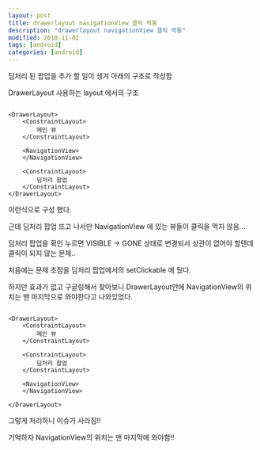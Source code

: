 ```yaml
---
layout: post
title: drawerlayout navigationView 클릭 먹통
description: "drawerlayout navigationView 클릭 먹통"
modified: 2018-11-02
tags: [android]
categories: [android]
---
```


딤처리 된 팝업을 추가 할 일이 생겨 아래의 구조로 작성함

DrawerLayout 사용하는 layout 에서의 구조 

```

<DrawerLayout>
    <ConstraintLayout> 
        메인 뷰
    </ConstraintLayout>

    <NavigationView>  
    </NavigationView>

    <ConstraintLayout>  
        딤처리 팝업
    </ConstraintLayout>
</DrawerLayout>

```

이런식으로 구성 했다.

근데 딤처리 팝업 뜨고 나서만 NavigationView 에 있는 뷰들이 클릭을 먹지 않음...

딤처리 팝업을 확인 누르면 VISIBLE -> GONE 상태로 변경되서 상관이 없어야 할텐데 클릭이 되지 않는 문제..  

처음에는 문제 초점을 딤처리 팝업에서의 setClickable 에 뒀다.

하지만 효과가 없고 구글링해서 찾아보니 DrawerLayout안에 NavigationView의 위치는 맨 마지막으로 와야한다고 나와있었다.

```

<DrawerLayout>
    <ConstraintLayout>  
        메인 뷰
    </ConstraintLayout>

    <ConstraintLayout>  
        딤처리 팝업
    </ConstraintLayout>

    <NavigationView>  
    </NavigationView>

</DrawerLayout>

```

그렇게 처리하니 이슈가 사라짐!! 
<div class="redText">
기억하자 NavigationView의 위치는 맨 마지막에 와야함!!
</div>
